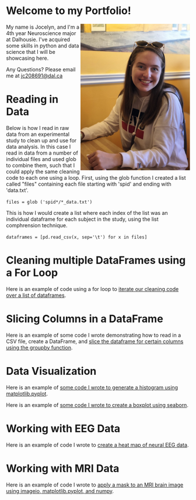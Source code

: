 
# Welcome to my Portfolio!
<img width="300" alt="Portrait2" src="Portrait2.jpeg" align="right">

My name is Jocelyn, and I'm a 4th year Neuroscience major at Dalhousie. I've acquired some skills in python and data science that I will be showcasing here.

Any Questions? Please email me at [jc208691@dal.ca](mailto:jc208691@dal.ca)

# Reading in Data
Below is how I read in raw data from an experimental study to clean up and use for data analysis. In this case I read in data from a number of individual files and used glob to combine them, such that I could apply the same cleaning code to each one using a loop.
First, using the glob function I created a list called "files" containing each file starting with 'spid' and ending with 'data.txt'.

  `files = glob ('spid*/*_data.txt')`

This is how I would create a list where each index of the list was an individual dataframe for each subject in the study, using the list comphrension technique.

  `dataframes = [pd.read_csv(x, sep='\t') for x in files]`

# Cleaning multiple DataFrames using a For Loop
Here is an example of code using a for loop to [iterate our cleaning code over a list of dataframes](Portfolio_Cleaning_Loop.md).

# Slicing Columns in a DataFrame
Here is an example of some code I wrote demonstrating how to read in a CSV file, create a DataFrame, and [slice the dataframe for certain columns using the groupby function](Portfolio_groupby.md).

# Data Visualization
Here is an example of [some code I wrote to generate a histogram using matplotlib.pyplot](PortfolioHistogram.htm).

Here is an example of [some code I wrote to create a boxplot using seaborn](DisneyBoxplot.htm).

# Working with EEG Data
Here is an example of code I wrote to [create a heat map of neural EEG data](PortfolioHeatMaps.htm).

# Working with MRI Data
Here is an example of code I wrote to [apply a mask to an MRI brain image using imageio, matplotlib.pyplot, and numpy](ApplyMask2.htm).
